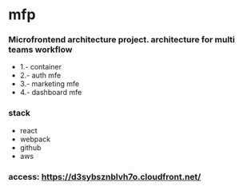 # mfp

### Microfrontend architecture project. architecture for multi teams workflow

* 1.- container
* 2.- auth mfe
* 3.- marketing mfe
* 4.- dashboard mfe

### stack
* react
* webpack
* github 
* aws

### access: https://d3sybsznblvh7o.cloudfront.net/
